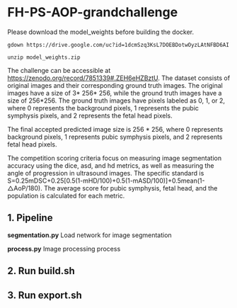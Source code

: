 # FH-PS-AOP-grandchallenge

Please download the model_weights before building the docker.

```
gdown https://drive.google.com/uc?id=1dcmSzq3KsL7DOEBDotwOyzLAtNFBD6AI

unzip model_weights.zip
```


The challenge can be accessible at https://zenodo.org/record/7851339#.ZEH6eHZBztU. The dataset consists of original images and their corresponding ground truth images. The original images have a size of 3* 256* 256, while the ground truth images have a size of 256*256. The ground truth images have pixels labeled as 0, 1, or 2, where 0 represents the background pixels, 1 represents the pubic symphysis pixels, and 2 represents the fetal head pixels.



The final accepted predicted image size is 256 * 256, where 0 represents background pixels, 1 represents pubic symphysis pixels, and 2 represents fetal head pixels.



The competition scoring criteria focus on measuring image segmentation accuracy using the dice, asd, and hd metrics, as well as measuring the angle of progression in ultrasound images. The specific standard is S=0.25mDSC+0.25[0.5(1-mHD/100)+0.5(1-mASD/100)]+0.5mean(1-△AoP/180). The average score for pubic symphysis, fetal head, and the population is calculated for each metric.



## 1. Pipeline

**segmentation.py**  Load network for image segmentation

**process.py**    Image processing process



## 2. Run build.sh



## 3. Run export.sh






